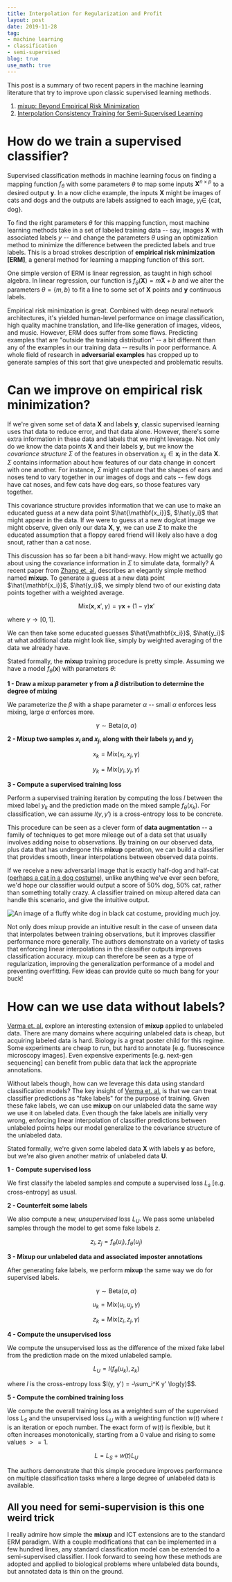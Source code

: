 ```yaml
---
title: Interpolation for Regularization and Profit
layout: post
date: 2019-11-28
tag:
- machine learning
- classification
- semi-supervised
blog: true
use_math: true
---
```

This post is a summary of two recent papers in the machine learning literature that try to improve upon classic supervised learning methods.

1. [mixup: Beyond Empirical Risk Minimization](https://arxiv.org/abs/1710.09412)
2. [Interpolation Consistency Training for Semi-Supervised Learning](https://arxiv.org/abs/1903.03825)

# How do we train a supervised classifier?

Supervised classification methods in machine learning focus on finding a mapping function $f_\theta$ with some parameters $\theta$ to map some inputs $\mathbf{X}^{n \times p}$ to a desired output $\mathbf{y}$.
In a now cliche example, the inputs $\mathbf{X}$ might be images of cats and dogs and the outputs are labels assigned to each image, $y_i \in$ {cat, dog}.

To find the right parameters $\theta$ for this mapping function, most machine learning methods take in a set of labeled training data -- say, images $\mathbf{X}$ with associated labels $y$ -- and change the parameters $\theta$ using an optimization method to minimize the difference between the predicted labels and true labels.
This is a broad strokes description of **empirical risk minimization [ERM]**, a general method for learning a mapping function of this sort.

One simple version of ERM is linear regression, as taught in high school algebra.
In linear regression, our function is $f_\theta(\mathbf{X}) = m\mathbf{X} + b$ and we alter the parameters $\theta = \{m, b\}$ to fit a line to some set of $\mathbf{X}$ points and $\mathbf{y}$ continuous labels.

Empirical risk minimization is great.
Combined with deep neural network architectures, it's yielded human-level performance on image classification, high quality machine translation, and life-like generation of images, videos, and music.
However, ERM does suffer from some flaws.
Predicting examples that are "outside the training distribution" -- a bit different than any of the examples in our training data -- results in poor performance.
A whole field of research in **adversarial examples** has cropped up to generate samples of this sort that give unexpected and problematic results.

# Can we improve on empirical risk minimization?

If we're given some set of data $\mathbf{X}$ and labels $\mathbf{y}$, classic supervised learning uses that data to reduce error, and that data alone.
However, there's some extra information in these data and labels that we might leverage.
Not only do we know the data points $\mathbf{X}$ and their labels $\mathbf{y}$, but we know the *covariance structure* $\Sigma$ of the features in observation $x_{ij} \in \mathbf{x}_i$ in the data $\mathbf{X}$.
$\Sigma$ contains information about how features of our data change in concert with one another.
For instance, $\Sigma$ might capture that the shapes of ears and noses tend to vary together in our images of dogs and cats -- few dogs have cat noses, and few cats have dog ears, so those features vary together.

This covariance structure provides information that we can use to make an educated guess at a new data point $\hat{\mathbf{x_i}}$, $\hat{y_i}$ that might appear in the data.
If we were to guess at a new dog/cat image we might observe, given only our data $\mathbf{X}$, $\mathbf{y}$, we can use $\Sigma$ to make the educated assumption that a floppy eared friend will likely also have a dog snout, rather than a cat nose.

This discussion has so far been a bit hand-wavy.
How might we actually go about using the covariance information in $\Sigma$ to simulate data, formally?
A recent paper from [Zhang et. al.](https://arxiv.org/abs/1710.09412) describes an elegantly simple method named **mixup**.
To generate a guess at a new data point $\hat{\mathbf{x_i}}$, $\hat{y_i}$, we simply blend two of our existing data points together with a weighted average.

$$\text{Mix}(\mathbf{x}, \mathbf{x}', \gamma) = \gamma \mathbf{x} + (1 - \gamma) \mathbf{x}'$$

where $\gamma \rightarrow [0, 1]$.

We can then take some educated guesses $\hat{\mathbf{x_i}}$, $\hat{y_i}$ at what additional data might look like, simply by weighted averaging of the data we already have.

Stated formally, the **mixup** training procedure is pretty simple. Assuming we have a model $f_\theta (\mathbf{x})$ with parameters $\theta$:

**1 - Draw a mixup parameter $\gamma$ from a $\beta$ distribution to determine the degree of mixing**

We parameterize the $\beta$ with a shape parameter $\alpha$ -- small $\alpha$ enforces less mixing, large $\alpha$ enforces more.

$$\gamma \sim \text{Beta}(\alpha, \alpha)$$

**2 - Mixup two samples $x_i$ and $x_j$, along with their labels $y_i$ and $y_j$**

$$x_k = \text{Mix}(x_i, x_j, \gamma)$$

$$y_k = \text{Mix}(y_i, y_j, \gamma)$$

**3 - Compute a supervised training loss**

Perform a supervised training iteration by computing the loss $l$ between the mixed label $y_k$ and the prediction made on the mixed sample $f_\theta(x_k)$. For classification, we can assume $l(y, y')$ is a cross-entropy loss to be concrete.

This procedure can be seen as a clever form of **data augmentation** -- a family of techniques to get more mileage out of a data set that usually involves adding noise to observations.
By training on our observed data, plus data that has undergone this **mixup** operation, we can build a classifier that provides smooth, linear interpolations between observed data points.

If we receive a new adversarial image that is exactly half-dog and half-cat ([perhaps a cat in a dog costume](https://i.pinimg.com/originals/72/48/a1/7248a1d4a343b9e78930bf250a2db212.jpg)), unlike anything we've ever seen before, we'd hope our classifier would output a score of 50% dog, 50% cat, rather than something totally crazy.
A classifier trained on mixup altered data can handle this scenario, and give the intuitive output.

![An image of a fluffy white dog in black cat costume, providing much joy.](https://i.pinimg.com/originals/72/48/a1/7248a1d4a343b9e78930bf250a2db212.jpg)

Not only does mixup provide an intuitive result in the case of unseen data that interpolates between training observations, but it improves classifier performance more generally.
The authors demonstrate on a variety of tasks that enforcing linear interpolations in the classifier outputs improves classification accuracy.
mixup can therefore be seen as a type of regularization, improving the generalization performance of a model and preventing overfitting.
Few ideas can provide quite so much bang for your buck!

# How can we use data without labels?

[Verma et. al.](https://arxiv.org/abs/1903.03825) explore an interesting extension of **mixup** applied to unlabeled data.
There are many domains where acquiring unlabeled data is cheap, but acquiring labeled data is hard.
Biology is a great poster child for this regime.
Some experiments are cheap to run, but hard to annotate [e.g. fluorescence microscopy images].
Even expensive experiments [e.g. next-gen sequencing] can benefit from public data that lack the appropriate annotations.

Without labels though, how can we leverage this data using standard classification models?
The key insight of [Verma et. al.](https://arxiv.org/abs/1903.03825) is that we can treat classifier predictions as "fake labels" for the purpose of training.
Given these fake labels, we can use **mixup** on our unlabeled data the same way we use it on labeled data.
Even though the fake labels are initially very wrong, enforcing linear interpolation of classifier predictions between unlabeled points helps our model generalize to the covariance structure of the unlabeled data.

Stated formally, we're given some labeled data $\mathbf{X}$ with labels $\mathbf{y}$ as before, but we're also given another matrix of unlabeled data $\mathbf{U}$.

**1 - Compute supervised loss**

We first classify the labeled samples and compute a supervised loss $L_s$ [e.g. cross-entropy] as usual.

**2 - Counterfeit some labels**

We also compute a new, *unsupervised* loss $L_U$. We pass some unlabeled samples through the model to get some fake labels $z$.

$$z_i, z_j = f_\theta(u_i), f_\theta(u_j)$$

**3 - Mixup our unlabeled data and associated imposter annotations**

After generating fake labels, we perform **mixup** the same way we do for supervised labels.

$$\gamma \sim \text{Beta}(\alpha, \alpha)$$

$$u_k = \text{Mix}(u_i, u_j, \gamma)$$

$$z_k = \text{Mix}(z_i, z_j, \gamma)$$

**4 - Compute the unsupervised loss**

We compute the unsupervised loss as the difference of the mixed fake label from the prediction made on the mixed unlabeled sample.

$$L_U = l(f_\theta(u_k), z_k)$$

where $l$ is the cross-entropy loss $l(y, y') = -\sum_i^K y' \log(y)$$.

**5 - Compute the combined training loss**

We compute the overall training loss as a weighted sum of the supervised loss $L_S$ and the unsupervised loss $L_U$ with a weighting function $w(t)$ where $t$ is an iteration or epoch number. The exact form of $w(t)$ is flexible, but it often increases monotonically, starting from a $0$ value and rising to some values $>= 1$.

$$L = L_S + w(t) L_U$$

The authors demonstrate that this simple procedure improves performance on multiple classification tasks where a large degree of unlabeled data is available.

## All you need for semi-supervision is this one weird trick

I really admire how simple the **mixup** and ICT extensions are to the standard ERM paradigm.
With a couple modifications that can be implemented in a few hundred lines, any standard classification model can be extended to a semi-supervised classifier.
I look forward to seeing how these methods are adopted and applied to biological problems where unlabeled data bounds, but annotated data is thin on the ground.

